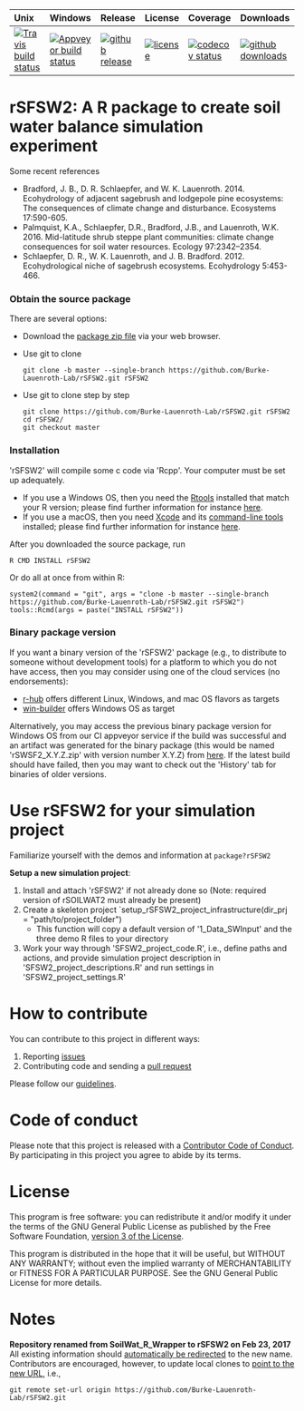
| Unix | Windows | Release | License | Coverage | Downloads |
| :---- | :---- | :---- | :---- | :---- | :---- |
[ ![Travis build status][1]][2] | [![Appveyor build status][3]][4] | [ ![github release][5]][6] | [![license][7]][8] | [![codecov status][9]][10] | [![github downloads][11]][12] |

[1]: https://travis-ci.org/Burke-Lauenroth-Lab/rSFSW2.svg?branch=master
[2]: https://travis-ci.org/Burke-Lauenroth-Lab/rSFSW2
[3]: https://ci.appveyor.com/api/projects/status/die00t8rjjhrb8i0/branch/master?svg=true
[4]: https://ci.appveyor.com/project/dschlaep/rSFSW2/branch/master
[5]: https://img.shields.io/github/release/Burke-Lauenroth-Lab/rSFSW2.svg?label=current+release
[6]: https://github.com/Burke-Lauenroth-Lab/rSFSW2/releases
[7]: https://img.shields.io/github/license/Burke-Lauenroth-Lab/rSFSW2.svg
[8]: https://www.gnu.org/licenses/gpl.html
[9]: https://codecov.io/gh/Burke-Lauenroth-Lab/rSFSW2/branch/master/graph/badge.svg
[10]: https://codecov.io/gh/Burke-Lauenroth-Lab/rSFSW2
[11]: https://img.shields.io/github/downloads/Burke-Lauenroth-Lab/rSFSW2/total.svg
[12]: https://github.com/Burke-Lauenroth-Lab/rSFSW2


# rSFSW2: A R package to create soil water balance simulation experiment

Some recent references

* Bradford, J. B., D. R. Schlaepfer, and W. K. Lauenroth. 2014. Ecohydrology of adjacent
  sagebrush and lodgepole pine ecosystems: The consequences of climate change and
  disturbance. Ecosystems 17:590-605.
* Palmquist, K.A., Schlaepfer, D.R., Bradford, J.B., and Lauenroth, W.K. 2016.
  Mid-latitude shrub steppe plant communities: climate change consequences for soil water
  resources. Ecology 97:2342–2354.
* Schlaepfer, D. R., W. K. Lauenroth, and J. B. Bradford. 2012. Ecohydrological niche of
  sagebrush ecosystems. Ecohydrology 5:453-466.


### Obtain the source package

There are several options:

- Download the
  [package zip file](https://github.com/Burke-Lauenroth-Lab/rSFSW2/archive/master.zip)
  via your web browser.

- Use git to clone
  ```
  git clone -b master --single-branch https://github.com/Burke-Lauenroth-Lab/rSFSW2.git rSFSW2
  ```

- Use git to clone step by step
  ```
  git clone https://github.com/Burke-Lauenroth-Lab/rSFSW2.git rSFSW2
  cd rSFSW2/
  git checkout master
  ```

### Installation

'rSFSW2' will compile some c code via 'Rcpp'. Your computer must be set up adequately.
- If you use a Windows OS, then you need the
  [Rtools](http://cran.us.r-project.org/bin/windows/Rtools/)
  installed that match your R version; please find further information for instance
  [here](https://www.biostat.wisc.edu/~kbroman/Rintro/Rwinpack.html).
- If you use a macOS, then you need [Xcode](https://developer.apple.com/xcode/) and
  its [command-line tools](https://developer.apple.com/library/content/technotes/tn2339/_index.html)
  installed; please find further information for instance
  [here](https://railsapps.github.io/xcode-command-line-tools.html).


After you downloaded the source package, run
```
R CMD INSTALL rSFSW2
```

Or do all at once from within R:
```{r}
system2(command = "git", args = "clone -b master --single-branch https://github.com/Burke-Lauenroth-Lab/rSFSW2.git rSFSW2")
tools::Rcmd(args = paste("INSTALL rSFSW2"))
```

### Binary package version
If you want a binary version of the 'rSFSW2' package (e.g., to distribute to someone
without development tools) for a platform to which you do not have access, then you may
consider using one of the cloud services (no endorsements):
- [r-hub](https://builder.r-hub.io) offers different Linux, Windows, and mac OS flavors as targets
- [win-builder](http://win-builder.r-project.org/) offers Windows OS as target

Alternatively, you may access the previous binary package version for Windows OS from our
CI appveyor service if the build was successful and an artifact was generated for the
binary package (this would be named 'rSWSF2_X.Y.Z.zip' with version number X.Y.Z) from
[here](https://ci.appveyor.com/project/dschlaep/rSFSW2/build/artifacts). If the latest
build should have failed, then you may want to check out the 'History' tab for binaries
of older versions.

# Use rSFSW2 for your simulation project

Familiarize yourself with the demos and information at ```package?rSFSW2```

__Setup a new simulation project__:
1) Install and attach 'rSFSW2' if not already done so (Note: required version of
   rSOILWAT2 must already be present)
2) Create a skeleton project `setup_rSFSW2_project_infrastructure(dir_prj =
   "path/to/project_folder")
    - This function will copy a default version of '1_Data_SWInput' and the three demo R
    files to your directory
3) Work your way through 'SFSW2_project_code.R', i.e., define paths and actions, and
   provide simulation project description in 'SFSW2_project_descriptions.R' and run
   settings in 'SFSW2_project_settings.R'


# How to contribute
You can contribute to this project in different ways:

1. Reporting [issues](https://github.com/Burke-Lauenroth-Lab/rSFSW2/issues)
2. Contributing code and sending a [pull request](https://github.com/Burke-Lauenroth-Lab/rSFSW2/pulls)

Please follow our [guidelines](https://github.com/Burke-Lauenroth-Lab/workflow_guidelines).


# Code of conduct
Please note that this project is released with a
[Contributor Code of Conduct](CONDUCT.md). By participating in this project you agree
to abide by its terms.


# License
This program is free software: you can redistribute it and/or modify
it under the terms of the GNU General Public License as published by
the Free Software Foundation, [version 3 of the License](LICENSE).

This program is distributed in the hope that it will be useful,
but WITHOUT ANY WARRANTY; without even the implied warranty of
MERCHANTABILITY or FITNESS FOR A PARTICULAR PURPOSE.  See the
GNU General Public License for more details.


# Notes
__Repository renamed from SoilWat_R_Wrapper to rSFSW2 on Feb 23, 2017__
All existing information should [automatically be redirected](https://help.github.com/articles/renaming-a-repository/) to the new name.
Contributors are encouraged, however, to update local clones to [point to the new URL](https://help.github.com/articles/changing-a-remote-s-url/), i.e.,
```
git remote set-url origin https://github.com/Burke-Lauenroth-Lab/rSFSW2.git
```
